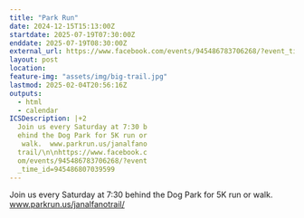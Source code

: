 ```yaml
---
title: "Park Run"
date: 2024-12-15T15:13:00Z
startdate: 2025-07-19T07:30:00Z
enddate: 2025-07-19T08:30:00Z
external_url: https://www.facebook.com/events/945486783706268/?event_time_id=945486807039599
layout: post
location: 
feature-img: "assets/img/big-trail.jpg"
lastmod: 2025-02-04T20:56:16Z
outputs:
  - html
  - calendar
ICSDescription: |+2
  Join us every Saturday at 7:30 b  ehind the Dog Park for 5K run or   walk.  www.parkrun.us/janalfano  trail/\n\nhttps://www.facebook.c  om/events/945486783706268/?event  _time_id=945486807039599
---
```


Join us every Saturday at 7&#58;30 behind the Dog Park for 5K run or walk.  www.parkrun.us/janalfanotrail/<br>
  <br>
  
